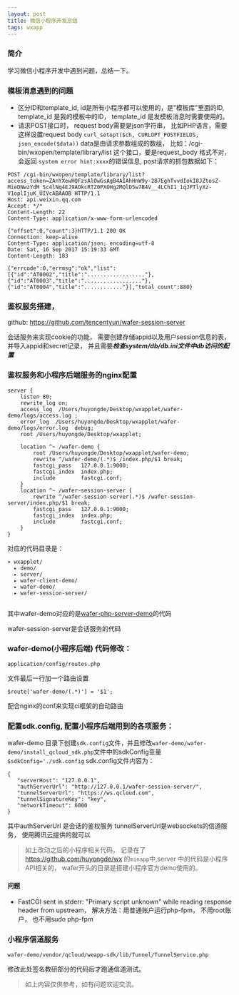 ```yaml
---
layout: post
title: 微信小程序开发总结
tags: wxapp
---
```


### 简介

学习微信小程序开发中遇到问题，总结一下。


### 模板消息遇到的问题

* 区分ID和template_id, id是所有小程序都可以使用的，是"模板库"里面的ID, template_id 是我的模板中的ID， template_id 是发模板消息时需要使用的。
* 请求POST接口时， request body需要是json字符串， 比如PHP语言，需要这样设置request body `curl_setopt($ch, CURLOPT_POSTFIELDS, json_encode($data))` data是由请求参数组成的数组， 比如：/cgi-bin/wxopen/template/library/list 这个接口，要是request_body 格式不对， 会返回 `system error hint:xxxx`的错误信息, post请求的抓包数据如下： 

```
POST /cgi-bin/wxopen/template/library/list?access_token=ZAnYXewHQFzsAlOwGsAgB4AIAhHnW9y-2B7EghTvvdIokI8JZtosZ-MieDNwzYdM_Sc4lNq4EJ9AOkcRTZ0PXOHg2MQlD5w7B4V__4LChI1_1qJPTlyXz-V1oplIjuK_UIVcABAAOB HTTP/1.1
Host: api.weixin.qq.com
Accept: */*
Content-Length: 22
Content-Type: application/x-www-form-urlencoded

{"offset":0,"count":3}HTTP/1.1 200 OK
Connection: keep-alive
Content-Type: application/json; encoding=utf-8
Date: Sat, 16 Sep 2017 15:19:33 GMT
Content-Length: 183

{"errcode":0,"errmsg":"ok","list":[{"id":"AT0002","title":".................."},{"id":"AT0003","title":".................."},{"id":"AT0004","title":"............"}],"total_count":880}

```


### 鉴权服务搭建，
github: https://github.com/tencentyun/wafer-session-server

会话服务来实现cookie的功能， 需要创建存储appid以及用户session信息的表，并导入appid和secret记录，
并且需要***检查system/db/db.ini文件中db访问的配置***

### 鉴权服务和小程序后端服务的nginx配置

```
server {
    listen 80;
    rewrite_log on;
    access_log  /Users/huyongde/Desktop/wxapplet/wafer-demo/logs/access.log ;
    error_log  /Users/huyongde/Desktop/wxapplet/wafer-demo/logs/error.log  debug;
    root /Users/huyongde/Desktop/wxapplet;

    location ^~ /wafer-demo {
        root /Users/huyongde/Desktop/wxapplet/wafer-demo;
        rewrite ^/wafer-demo/(.*)$ /index.php/$1 break;
        fastcgi_pass   127.0.0.1:9000;
        fastcgi_index  index.php;
        include        fastcgi.conf;
    }
    location ^~ /wafer-session-server {
        rewrite ^/wafer-session-server(.*)$ /wafer-session-server/index.php/$1 break;
        fastcgi_pass   127.0.0.1:9000;
        fastcgi_index  index.php;
        include        fastcgi.conf;
    }
}
```

对应的代码目录是：

```
▾ wxapplet/
  ▸ demo/
  ▸ server/
  ▸ wafer-client-demo/
  ▸ wafer-demo/
  ▸ wafer-session-server/
 
 ```
 
  其中wafer-demo对应的是[wafer-php-server-demo](https://github.com/tencentyun/wafer-php-server-demo)的代码
  
  wafer-session-server是会话服务的代码
  
  
  ### wafer-demo(小程序后端) 代码修改：
  
 
  `application/config/routes.php`
  
  文件最后一行加一个路由设置
  
  `$route['wafer-demo/(.*)'] = '$1';`  
 
 配合nginx的conf来实现ci框架的自动路由
 
 

 ### 配置sdk.config, 配置小程序后端用到的各项服务：
 wafer-demo 目录下创建`sdk.config`文件，并且修改`wafer-demo/wafer-demo/install_qcloud_sdk.php`文件中的sdkConfig变量 `$sdkConfig='./sdk.config`
 sdk.config文件内容为：
 
 ```
 {
    "serverHost": "127.0.0.1",
    "authServerUrl": "http://127.0.0.1/wafer-session-server/",
    "tunnelServerUrl": "https://ws.qcloud.com",
    "tunnelSignatureKey": "key",
    "networkTimeout": 6000
}
 ```
 其中authServerUrl 是会话的鉴权服务
 tunnelServerUrl是websockets的信道服务， 使用腾讯云提供的就可以
 
 > 如上改动之后的小程序相关代码， 记录在了 https://github.com/huyongde/wx 的`minapp`中,server 中的代码是小程序API相关的， wafer开头的目录是搭建小程序官方demo使用的。

 
 #### 问题
* FastCGI sent in stderr: "Primary script unknown" while reading response header from upstream， 解决方法：用普通账户运行php-fpm， 不用root账户， 也不用sudo php-fpm


### 小程序信道服务

`wafer-demo/vendor/qcloud/weapp-sdk/lib/Tunnel/TunnelService.php`

修改此处签名教研部分的代码后才跑通信道测试。


> 如上内容仅供参考，如有问题欢迎交流。

